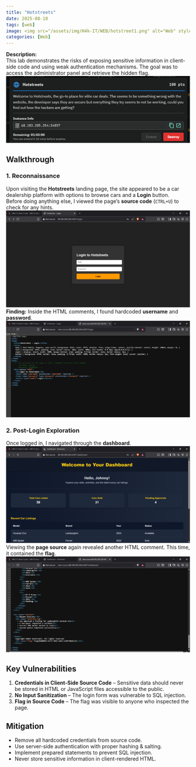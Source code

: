 ```yaml
---
title: "Hotstreets"
date: 2025-08-10 
tags: [web]
image: <img src="/assets/img/H4k-IT/WEB/hotstreet1.png" alt="Web" style="max-width:100%; height:auto;">
categories: [Web]
---
```


**Description:**  
This lab demonstrates the risks of exposing sensitive information in client-side code and using weak authentication mechanisms. The goal was to access the administrator panel and retrieve the hidden flag. <img src="/assets/img/H4k-IT/WEB/hotstreet1.png" alt="One" style="max-width:100%; height:auto;">

## Walkthrough

### 1. Reconnaissance
Upon visiting the **Hotstreets** landing page, the site appeared to be a car dealership platform with options to browse cars and a **Login** button.  
Before doing anything else, I viewed the page’s **source code** (`CTRL+U`) to check for any hints.  
<img src="/assets/img/H4k-IT/WEB/hotstreet3.png" alt="Web" style="max-width:100%; height:auto;">
**Finding:** Inside the HTML comments, I found hardcoded **username** and **password**.
<img src="/assets/img/H4k-IT/WEB/hotstreet4.png" alt="Web" style="max-width:100%; height:auto;">

### 2. Post-Login Exploration
Once logged in, I navigated through the **dashboard**. 
<img src="/assets/img/H4k-IT/WEB/hotstreet5.png" alt="Task One" style="max-width:100%; height:auto;">
Viewing the **page source** again revealed another HTML comment. This time, it contained the **flag**.
<img src="/assets/img/H4k-IT/WEB/hotstreet6.png" alt="Task One" style="max-width:100%; height:auto;">

## Key Vulnerabilities
1. **Credentials in Client-Side Source Code** – Sensitive data should never be stored in HTML or JavaScript files accessible to the public.
2. **No Input Sanitization** – The login form was vulnerable to SQL injection.
3. **Flag in Source Code** – The flag was visible to anyone who inspected the page.

## Mitigation
- Remove all hardcoded credentials from source code.
- Use server-side authentication with proper hashing & salting.
- Implement prepared statements to prevent SQL injection.
- Never store sensitive information in client-rendered HTML.
